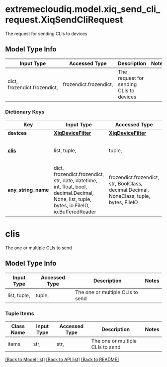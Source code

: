 # extremecloudiq.model.xiq_send_cli_request.XiqSendCliRequest

The request for sending CLIs to devices

## Model Type Info
Input Type | Accessed Type | Description | Notes
------------ | ------------- | ------------- | -------------
dict, frozendict.frozendict,  | frozendict.frozendict,  | The request for sending CLIs to devices | 

### Dictionary Keys
Key | Input Type | Accessed Type | Description | Notes
------------ | ------------- | ------------- | ------------- | -------------
**devices** | [**XiqDeviceFilter**](XiqDeviceFilter.md) | [**XiqDeviceFilter**](XiqDeviceFilter.md) |  | 
**[clis](#clis)** | list, tuple,  | tuple,  | The one or multiple CLIs to send | 
**any_string_name** | dict, frozendict.frozendict, str, date, datetime, int, float, bool, decimal.Decimal, None, list, tuple, bytes, io.FileIO, io.BufferedReader | frozendict.frozendict, str, BoolClass, decimal.Decimal, NoneClass, tuple, bytes, FileIO | any string name can be used but the value must be the correct type | [optional]

# clis

The one or multiple CLIs to send

## Model Type Info
Input Type | Accessed Type | Description | Notes
------------ | ------------- | ------------- | -------------
list, tuple,  | tuple,  | The one or multiple CLIs to send | 

### Tuple Items
Class Name | Input Type | Accessed Type | Description | Notes
------------- | ------------- | ------------- | ------------- | -------------
items | str,  | str,  | The one or multiple CLIs to send | 

[[Back to Model list]](../../README.md#documentation-for-models) [[Back to API list]](../../README.md#documentation-for-api-endpoints) [[Back to README]](../../README.md)

